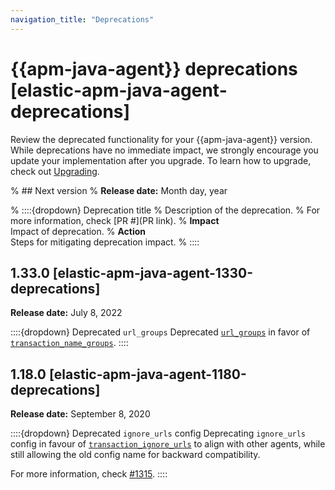```yaml
---
navigation_title: "Deprecations"
---
```

# {{apm-java-agent}} deprecations [elastic-apm-java-agent-deprecations]
Review the deprecated functionality for your {{apm-java-agent}} version. While deprecations have no immediate impact, we strongly encourage you update your implementation after you upgrade. To learn how to upgrade, check out [Upgrading](/reference/upgrading.md).

% ## Next version
% **Release date:** Month day, year

% ::::{dropdown} Deprecation title
% Description of the deprecation.
% For more information, check [PR #](PR link).
% **Impact**<br> Impact of deprecation.
% **Action**<br> Steps for mitigating deprecation impact.
% ::::

## 1.33.0 [elastic-apm-java-agent-1330-deprecations]
**Release date:** July 8, 2022

::::{dropdown} Deprecated `url_groups`
Deprecated [`url_groups`](/reference/config-http.md#config-url-groups) in favor of [`transaction_name_groups`](/reference/config-core.md#config-transaction-name-groups).
::::

## 1.18.0 [elastic-apm-java-agent-1180-deprecations]
**Release date:** September 8, 2020

::::{dropdown} Deprecated `ignore_urls` config
Deprecating `ignore_urls` config in favour of [`transaction_ignore_urls`](/reference/config-http.md#config-transaction-ignore-urls) to align with other agents, while still allowing the old config name for backward compatibility.

For more information, check [#1315](https://github.com/elastic/apm-agent-java/pull/1315).
::::